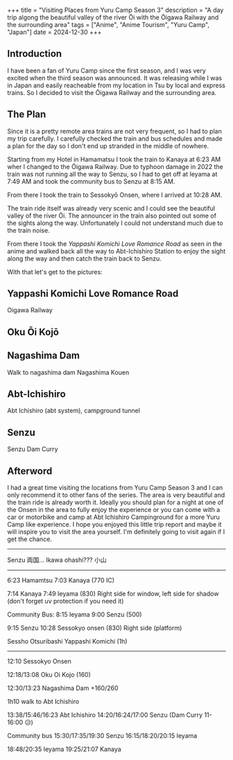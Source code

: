 +++
title = "Visiting Places from Yuru Camp Season 3"
description = "A day trip algong the beautiful valley of the river Ōi with the Ōigawa Railway and the surrounding area"
tags = ["Anime", "Anime Tourism", "Yuru Camp", "Japan"]
date = 2024-12-30
+++

## Introduction

I have been a fan of Yuru Camp since the first season, and I was very excited when the third season was announced. It was releasing while I was in Japan and easily reacheable from my location in Tsu by local and express trains. So I decided to visit the Ōigawa Railway and the surrounding area.

## The Plan

Since it is a pretty remote area trains are not very frequent, so I had to plan my trip carefully. I carefully checked the train and bus schedules and made a plan for the day so I don't end up stranded in the middle of nowhere.

Starting from my Hotel in Hamamatsu I took the train to Kanaya at 6:23 AM  wher I changed to the Ōigawa Railway.
Due to typhoon damage in 2022 the train was not running all the way to Senzu, so I had to get off at Ieyama at 7:49 AM and took the community bus to Senzu at 8:15 AM.

From there I took the train to Sessokyō Onsen, where I arrived at 10:28 AM.

The train ride itself was already very scenic and I could see the beautiful valley of the river Ōi. The announcer in the train also pointed out some of the sights along the way. Unfortunately I could not understand much due to the train noise.

From there I took the *Yappashi Komichi Love Romance Road* as seen in the anime and walked back all the way to Abt-Ichishiro Station to enjoy the sight along the way and then catch the train back to Senzu.

With that let's get to the pictures:

## Yappashi Komichi Love Romance Road

Oigawa Railway 



## Oku Ōi Kojō


## Nagashima Dam

Walk to nagashima dam
Nagashima Kouen

## Abt-Ichishiro


Abt Ichishiro (abt system), campground tunnel
## Senzu


Senzu Dam Curry


## Afterword

I had a great time visiting the locations from Yuru Camp Season 3 and I can only recommend it to other fans of the series. The area is very beautiful and the train ride is already worth it. Ideally you should plan for a night at one of the Onsen in the area to fully enjoy the experience or you can come with a car or motorbike and camp at Abt Ichishiro Campinground for a more Yuru Camp like experience.
I hope you enjoyed this little trip report and maybe it will inspire you to visit the area yourself.
I'm definitely going to visit again if I get the chance.

----

Senzu
両国...
Ikawa ohashi???
小山

---

6:23 Hamamtsu
7:03 Kanaya
(770 IC)

7:14 Kanaya
7:49 Ieyama
(830) Right side for window, left side for shadow (don't forget uv protection if you need it)

Community Bus:
8:15 Ieyama
9:00 Senzu
(500)

9:15 Senzu
10:28 Sessokyo onsen
(830) Right side (platform)

Sessho Otsuribashi
Yappashi Komichi (1h)



---


12:10 Sessokyo Onsen

12:18/13:08 Oku Oi Kojo
(160)

12:30/13:23 Nagashima Dam
+160/260

1h10 walk to Abt Ichishiro 



13:38/15:46/16:23 Abt Ichishiro
14:20/16:24/17:00 Senzu
 (Dam Curry 11-16:00 😥)

Community bus
15:30/17:35/19:30 Senzu
16:15/18:20/20:15 Ieyama


18:48/20:35 Ieyama
19:25/21:07 Kanaya

